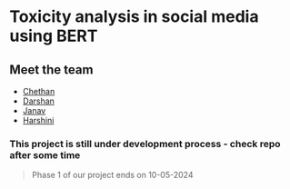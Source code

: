 # Toxicity analysis in social media using BERT

## Meet the team 
- [Chethan](https://github.com/chethanv-20)
- [Darshan](https://github.com/darshangn310)
- [Janav](https://github.com/Janav20)
- [Harshini](https://github.com/harshinimurugan2004)

### This project is still under development process - check repo after some time 
> Phase 1 of our project ends on 10-05-2024
